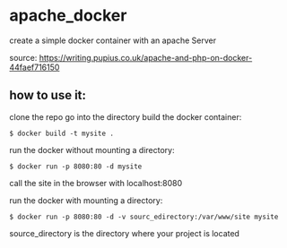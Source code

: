 # apache_docker

create a simple docker container with an apache Server

source: https://writing.pupius.co.uk/apache-and-php-on-docker-44faef716150

## how to use it:

clone the repo
go into the directory
build the docker container:                     
```
$ docker build -t mysite .
```

run the docker without mounting a directory:   
```
$ docker run -p 8080:80 -d mysite
```

call the site in the browser with localhost:8080

run the docker with mounting a directory:   
```
$ docker run -p 8080:80 -d -v sourc_edirectory:/var/www/site mysite
```

source_directory is the directory where your project is located

